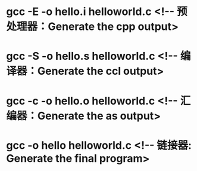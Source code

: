 # gcc -E -o hello.i helloworld.c <!-- 预处理器：Generate the cpp output>

# gcc -S -o hello.s helloworld.c <!-- 编译器：Generate the ccl output>

# gcc -c -o hello.o helloworld.c <!-- 汇编器：Generate the as output>

# gcc -o hello helloworld.c <!-- 链接器: Generate the final program>
